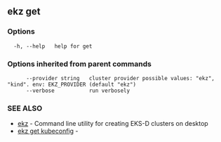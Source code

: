 ## ekz get



### Options

```
  -h, --help   help for get
```

### Options inherited from parent commands

```
      --provider string   cluster provider possible values: "ekz", "kind". env: EKZ_PROVIDER (default "ekz")
      --verbose           run verbosely
```

### SEE ALSO

* [ekz](ekz.md)	 - Command line utility for creating EKS-D clusters on desktop
* [ekz get kubeconfig](ekz_get_kubeconfig.md)	 - 

